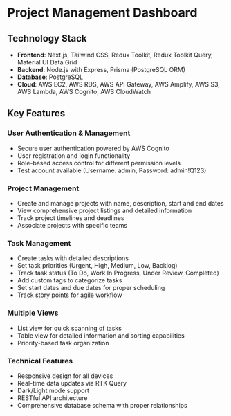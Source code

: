 # Project Management Dashboard

## Technology Stack

- **Frontend**: Next.js, Tailwind CSS, Redux Toolkit, Redux Toolkit Query, Material UI Data Grid
- **Backend**: Node.js with Express, Prisma (PostgreSQL ORM)
- **Database**: PostgreSQL
- **Cloud**: AWS EC2, AWS RDS, AWS API Gateway, AWS Amplify, AWS S3, AWS Lambda, AWS Cognito, AWS CloudWatch

## Key Features
### User Authentication & Management
- Secure user authentication powered by AWS Cognito
- User registration and login functionality
- Role-based access control for different permission levels
- Test account available (Username: admin, Password: admin!Q123)
### Project Management
- Create and manage projects with name, description, start and end dates
- View comprehensive project listings and detailed information
- Track project timelines and deadlines
- Associate projects with specific teams
### Task Management
- Create tasks with detailed descriptions
- Set task priorities (Urgent, High, Medium, Low, Backlog)
- Track task status (To Do, Work In Progress, Under Review, Completed)
- Add custom tags to categorize tasks
- Set start dates and due dates for proper scheduling
- Track story points for agile workflow

### Multiple Views
- List view for quick scanning of tasks
- Table view for detailed information and sorting capabilities
- Priority-based task organization

### Technical Features
- Responsive design for all devices
- Real-time data updates via RTK Query
- Dark/Light mode support
- RESTful API architecture
- Comprehensive database schema with proper relationships
